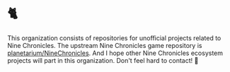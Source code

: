 # 🐈

This organization consists of repositories for unofficial projects related to Nine Chronicles. The upstream Nine Chronicles game repository is [planetarium/NineChronicles](https://github.com/planetarium/NineChronicles).
And I hope other Nine Chronicles ecosystem projects will part in this organization. Don't feel hard to contact! 💌